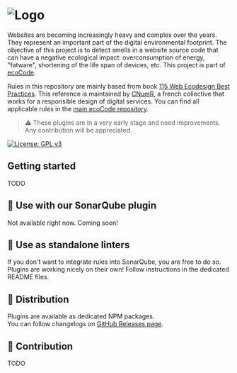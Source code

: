 ![Logo](https://github.com/green-code-initiative/ecoCode/blob/main/docs/resources/logo-large.png?raw=true)
======================================

Websites are becoming increasingly heavy and complex over the years. They represent an important part
of the digital environmental footprint. The objective of this project is to detect smells in a website source code
that can have a negative ecological impact: overconsumption of energy, "fatware", shortening of the life span of devices, etc.
This project is part of [ecoCode](https://github.com/green-code-initiative/ecoCode).

Rules in this repository are mainly based from book [115 Web Ecodesign Best Practices](https://github.com/cnumr/best-practices).
This reference is maintained by [CNumR](https://collectif.greenit.fr/), a french collective that works
for a responsible design of digital services. You can find all applicable rules in
the [main ecoCode repository](https://github.com/green-code-initiative/ecoCode/tree/main/docs/rules).

> ⚠️ These plugins are in a very early stage and need improvements. Any contribution will be appreciated.

[![License: GPL v3](https://img.shields.io/badge/License-GPLv3-blue.svg)](https://www.gnu.org/licenses/gpl-3.0)

Getting started
---------------

TODO

🌿 Use with our SonarQube plugin
--------------------------------

Not available right now. Coming soon!

🔧 Use as standalone linters
----------------------------

If you don't want to integrate rules into SonarQube, you are free to do so.\
Plugins are working nicely on their own! Follow instructions in the dedicated README files.

🛒 Distribution
---------------

Plugins are available as dedicated NPM packages.\
You can follow changelogs on [GitHub Releases page](https://github.com/green-code-initiative/ecoCode-linter/releases).

🤝 Contribution
---------------

TODO
